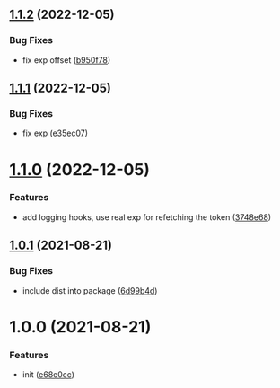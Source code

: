 ## [1.1.2](https://github.com/entwico/grpc-node-oauth2/compare/v1.1.1...v1.1.2) (2022-12-05)


### Bug Fixes

* fix exp offset ([b950f78](https://github.com/entwico/grpc-node-oauth2/commit/b950f785824b878329c0018e338372049c63afb7))

## [1.1.1](https://github.com/entwico/grpc-node-oauth2/compare/v1.1.0...v1.1.1) (2022-12-05)


### Bug Fixes

* fix exp ([e35ec07](https://github.com/entwico/grpc-node-oauth2/commit/e35ec0728fe0e4e5ed9e3bc358333ce9b4101378))

# [1.1.0](https://github.com/entwico/grpc-node-oauth2/compare/v1.0.1...v1.1.0) (2022-12-05)


### Features

* add logging hooks, use real exp for refetching the token ([3748e68](https://github.com/entwico/grpc-node-oauth2/commit/3748e683d1cd6eae26ace53ab0c5845828782e61))

## [1.0.1](https://github.com/entwico/grpc-node-oauth2/compare/v1.0.0...v1.0.1) (2021-08-21)


### Bug Fixes

* include dist into package ([6d99b4d](https://github.com/entwico/grpc-node-oauth2/commit/6d99b4dcba7c383470f6828deb6cd07c276ce030))

# 1.0.0 (2021-08-21)


### Features

* init ([e68e0cc](https://github.com/entwico/grpc-node-oauth2/commit/e68e0ccbc84c33d1ff12c217a76dd71026f24cbf))
